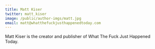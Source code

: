 ```yaml
---
title: Matt Kiser
twitter: matt_kiser
image: /public/author-imgs/matt.jpg
email: matt@whatthefuckjusthappenedtoday.com
---
```


Matt Kiser is the creator and publisher of What The Fuck Just Happened Today.